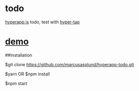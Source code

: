 # todo
[hyperapp.js](https://github.com/hyperapp/hyperapp) todo, test with [hyper-tap](https://github.com/rbiggs/hyper-tap)

# [demo](https://pap.as/hyperapp/todotouch/)

##installation

$git clone https://github.com/marcusasplund/hyperapp-todo.git

$yarn OR $npm install

$npm start
